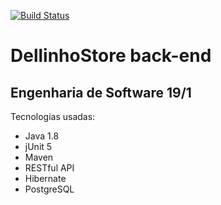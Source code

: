 [![Build Status](https://travis-ci.org/Andy9822/dellinhostore-backend.svg?branch=master)](https://travis-ci.org/Andy9822/test-travis-ci)
# DellinhoStore back-end 
## Engenharia de Software 19/1

Tecnologias usadas:
- Java 1.8
- jUnit 5
- Maven
- RESTful API
- Hibernate
- PostgreSQL 

